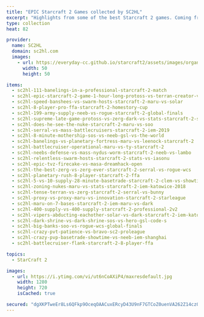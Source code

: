```yaml
---
title: "EPIC Starcraft 2 Games collected by SC2HL"
excerpt: "Highlights from some of the best Starcraft 2 games. Coming from the GSL, SSL, WCS and many other tournaments."
type: collection
heat: 82

provider:
  name: SC2HL
  domain: sc2hl.com
  images:
    - url: https://everyday-cc.github.io/starcraft2/assets/images/organizations/sc2hl.com-50x50.jpg
      width: 50
      height: 50

items:
  - sc2hl-111-banelings-in-a-professional-starcraft-2-match
  - sc2hl-epic-starcraft-2-game-1-hour-long-protoss-vs-terran-creator-vs-ty
  - sc2hl-speed-banshees-vs-swarm-hosts-starcraft-2-maru-vs-solar
  - sc2hl-8-player-pro-ffa-starcraft-2-homestory-cup
  - sc2hl-199-army-supply-neeb-vs-rogue-starcraft-2-global-finals
  - sc2hl-supreme-late-game-protoss-vs-zerg-dark-vs-stats-starcraft-2-starleague
  - sc2hl-does-he-see-the-nuke-starcraft-2-maru-vs-soo
  - sc2hl-serral-vs-mass-battlecruisers-starcraft-2-iem-2019
  - sc2hl-8-minute-mothership-sos-vs-neeb-gsl-vs-the-world
  - sc2hl-banelings-vs-planetary-fortress-maru-vs-leenock-starcraft-2
  - sc2hl-battlecruiser-operational-maru-vs-ty-starcraft-2
  - sc2hl-neebs-defense-vs-mass-nydus-worm-starcraft-2-neeb-vs-lambo
  - sc2hl-relentless-swarm-hosts-starcraft-2-stats-vs-iasonu
  - sc2hl-epic-tvz-firecake-vs-masa-dreamhack-open
  - sc2hl-the-best-zerg-vs-zerg-ever-starcraft-2-serral-vs-rogue-wcs
  - sc2hl-planetary-rush-8-player-starcraft-2-ffa
  - sc2hl-5-vs-10-supply-28-minute-basetrade-starcraft-2-clem-vs-showtime
  - sc2hl-zoning-nukes-maru-vs-stats-starcraft-2-iem-katowice-2018
  - sc2hl-tense-terran-vs-zerg-starcraft-2-serral-vs-bunny
  - sc2hl-proxy-vs-proxy-maru-vs-innovation-starcraft-2-starleague
  - sc2hl-maru-on-7-bases-starcraft-2-iem-maru-vs-dark
  - sc2hl-400-supply-vs-400-supply-starcraft-2-professional-2v2
  - sc2hl-vipers-abducting-eachother-solar-vs-dark-starcraft-2-iem-katowice-2018
  - sc2hl-dark-shrine-vs-dark-shrine-sos-vs-hero-gsl-code-s
  - sc2hl-big-banks-soo-vs-rogue-wcs-global-finals
  - sc2hl-crazy-pvt-patience-vs-bravo-sc2-proleague
  - sc2hl-crazy-pvp-basetrade-showtime-vs-neeb-iem-shanghai
  - sc2hl-battlecruiser-flank-starcraft-2-8-player-ffa

topics:
  - StarCraft 2

images:
  - url: https://i.ytimg.com/vi/ut6nCoAXiP4/maxresdefault.jpg
    width: 1280
    height: 720
    isCached: true

secured: "dgXKPTweEr8Ls6QFkp9OceqOAACuxERcyD43U9nF7GTCoZ0uenVA262Z14czQMQyoFNjUfrUK6+NY7p42YiuE2X0YIfb5BDtOcOer/4kslHirstQDXCIEFLdJwZn5IiQ/GBuNkNC1h/jOeqxMus5WBUcllxPzOIqiJs32UD57F5vjFsxlzCQyBKBq/DuCtqhGZh6XgNqbJXoEMzVorXJFMApBbeu/CN7tKVpPa1siZA0bUenEPds6TyZjGNy3bc/VN/qgqRYETRQU5nXhOzsPRLPz0op38pLRK1x/3NlHLK8nS6RuIIYaocc8dDSwQW9AOlL2Eb3bbFnnkIsm8bTXfm1AXc9Is96xxHzzIAPqn0=;Z5um0AyXMyf3R/QSA99wiw=="
---
```


